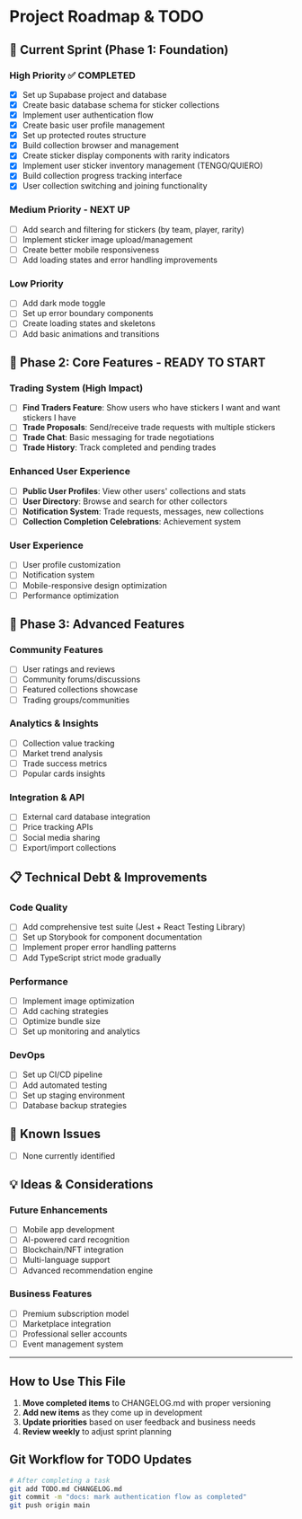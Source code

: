 # Project Roadmap & TODO

## 🚀 Current Sprint (Phase 1: Foundation)

### High Priority ✅ COMPLETED

- [x] Set up Supabase project and database
- [x] Create basic database schema for sticker collections
- [x] Implement user authentication flow
- [x] Create basic user profile management
- [x] Set up protected routes structure
- [x] Build collection browser and management
- [x] Create sticker display components with rarity indicators
- [x] Implement user sticker inventory management (TENGO/QUIERO)
- [x] Build collection progress tracking interface
- [x] User collection switching and joining functionality

### Medium Priority - NEXT UP

- [ ] Add search and filtering for stickers (by team, player, rarity)
- [ ] Implement sticker image upload/management
- [ ] Create better mobile responsiveness
- [ ] Add loading states and error handling improvements

### Low Priority

- [ ] Add dark mode toggle
- [ ] Set up error boundary components
- [ ] Create loading states and skeletons
- [ ] Add basic animations and transitions

## 🎯 Phase 2: Core Features - READY TO START

### Trading System (High Impact)

- [ ] **Find Traders Feature**: Show users who have stickers I want and want stickers I have
- [ ] **Trade Proposals**: Send/receive trade requests with multiple stickers
- [ ] **Trade Chat**: Basic messaging for trade negotiations
- [ ] **Trade History**: Track completed and pending trades

### Enhanced User Experience

- [ ] **Public User Profiles**: View other users' collections and stats
- [ ] **User Directory**: Browse and search for other collectors
- [ ] **Notification System**: Trade requests, messages, new collections
- [ ] **Collection Completion Celebrations**: Achievement system

### User Experience

- [ ] User profile customization
- [ ] Notification system
- [ ] Mobile-responsive design optimization
- [ ] Performance optimization

## 🔮 Phase 3: Advanced Features

### Community Features

- [ ] User ratings and reviews
- [ ] Community forums/discussions
- [ ] Featured collections showcase
- [ ] Trading groups/communities

### Analytics & Insights

- [ ] Collection value tracking
- [ ] Market trend analysis
- [ ] Trade success metrics
- [ ] Popular cards insights

### Integration & API

- [ ] External card database integration
- [ ] Price tracking APIs
- [ ] Social media sharing
- [ ] Export/import collections

## 📋 Technical Debt & Improvements

### Code Quality

- [ ] Add comprehensive test suite (Jest + React Testing Library)
- [ ] Set up Storybook for component documentation
- [ ] Implement proper error handling patterns
- [ ] Add TypeScript strict mode gradually

### Performance

- [ ] Implement image optimization
- [ ] Add caching strategies
- [ ] Optimize bundle size
- [ ] Set up monitoring and analytics

### DevOps

- [ ] Set up CI/CD pipeline
- [ ] Add automated testing
- [ ] Set up staging environment
- [ ] Database backup strategies

## 🐛 Known Issues

- [ ] None currently identified

## 💡 Ideas & Considerations

### Future Enhancements

- [ ] Mobile app development
- [ ] AI-powered card recognition
- [ ] Blockchain/NFT integration
- [ ] Multi-language support
- [ ] Advanced recommendation engine

### Business Features

- [ ] Premium subscription model
- [ ] Marketplace integration
- [ ] Professional seller accounts
- [ ] Event management system

---

## How to Use This File

1. **Move completed items** to CHANGELOG.md with proper versioning
2. **Add new items** as they come up in development
3. **Update priorities** based on user feedback and business needs
4. **Review weekly** to adjust sprint planning

## Git Workflow for TODO Updates

```bash
# After completing a task
git add TODO.md CHANGELOG.md
git commit -m "docs: mark authentication flow as completed"
git push origin main
```
